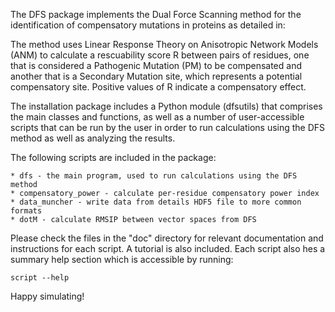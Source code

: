The DFS package implements the Dual Force Scanning method for the identification 
of compensatory mutations in proteins as detailed in:

<paper>

The method uses Linear Response Theory on Anisotropic Network Models (ANM) to 
calculate a rescuability score R between pairs of residues, one that is 
considered a Pathogenic Mutation (PM) to be compensated and another that is a 
Secondary  Mutation site, which represents a potential compensatory site. 
Positive values of R indicate a compensatory effect. 

The installation package includes a Python module (dfsutils) that comprises the 
main classes and functions, as well as a number of user-accessible scripts that
can be run by the user in order to run calculations using the DFS method as well
as analyzing the results. 

The following scripts are included in the package:

    * dfs - the main program, used to run calculations using the DFS method
    * compensatory_power - calculate per-residue compensatory power index
    * data_muncher - write data from details HDF5 file to more common formats
    * dotM - calculate RMSIP between vector spaces from DFS

Please check the files in the "doc" directory for relevant 
documentation and instructions for each script. A tutorial is also included.
Each script also hes a summary help section which is accessible by running:

	script --help 

Happy simulating!

